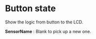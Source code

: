 <i class="icon-font"></i>Button state
===================
Show the logic from button to the LCD.

**SensorName**
: Blank to pick up a new one.
